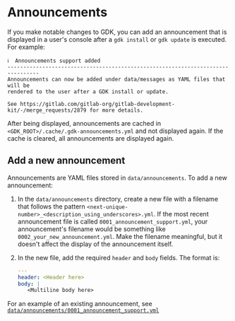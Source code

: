 # Announcements

If you make notable changes to GDK, you can add an announcement that is 
displayed in a user's console after a `gdk install` or `gdk update` is 
executed. For example:

```plaintext
ℹ️  Announcements support added
--------------------------------------------------------------------------------
Announcements can now be added under data/messages as YAML files that will be
rendered to the user after a GDK install or update.

See https://gitlab.com/gitlab-org/gitlab-development-kit/-/merge_requests/2879 for more details.
```

After being displayed, announcements are cached in `<GDK_ROOT>/.cache/.gdk-announcements.yml` 
and not displayed again. If the cache is cleared, all announcements are 
displayed again.

## Add a new announcement

Announcements are YAML files stored in `data/announcements`. To add a new announcement:

1. In the `data/announcements` directory, create a new file with a filename that follows the pattern
   `<next-unique-number>_<description_using_underscores>.yml`. If the most recent announcement file is called 
   `0001_announcement_support.yml`, your announcement's filename
   would be something like `0002_your_new_announcement.yml`. Make the filename meaningful, but it doesn't affect the display
   of the announcement itself.
1. In the new file, add the required `header` and `body` fields. The format is:

   ```yaml
   ---
   header: <Header here>
   body: |
      <Multiline body here>
   ```

For an example of an existing announcement, see
[`data/announcements/0001_announcement_support.yml`](https://gitlab.com/gitlab-org/gitlab-development-kit/-/blob/main/data/announcements/0001_announcement_support.yml)
